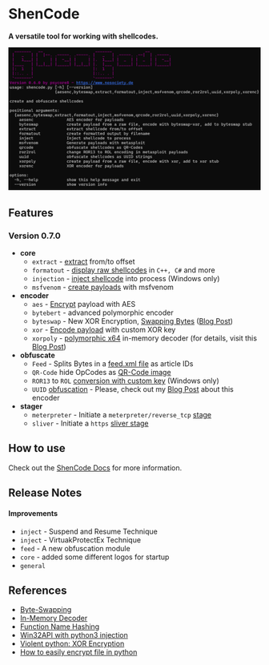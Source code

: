 # ShenCode

**A versatile tool for working with shellcodes.**

![](shencode-060.png)

## Features

### Version 0.7.0

- **core**
	- `extract` - [extract](https://www.heckhausen.it/shencode/wiki/core/extract) from/to offset
	- `formatout` - [display raw shellcodes](https://www.heckhausen.it/shencode/wiki/core/formatout) in `C++, C#` and more
	- `injection` - [inject shellcode](https://www.heckhausen.it/shencode/wiki/core/injection) into process (Windows only)
	- `msfvenom` - [create payloads](https://www.heckhausen.it/shencode/wiki/core/msfvenom)  with msfvenom
- **encoder**
	- `aes` - [Encrypt](https://www.heckhausen.it/shencode/wiki/encoder/aes) payload with AES
	- `bytebert` - advanced polymorphic encoder
	- `byteswap` - New XOR Encryption, [Swapping Bytes](https://www.heckhausen.it/shencode/wiki/encoder/byteswap) ([Blog Post](https://www.nosociety.de/en:it-security:blog:obfuscation_byteswapping))
	- `xor` - [Encode payload](https://www.heckhausen.it/shencode/wiki/encoder/xor) with custom XOR key
	- `xorpoly` - [polymorphic x64](https://www.heckhausen.it/shencode/wiki/encoder/xorpoly) in-memory decoder (for details, visit this [Blog Post](https://www.nosociety.de/en:it-security:blog:obfuscation_polymorphic_in_memory_decoder))
- **obfuscate**
	- `Feed` - Splits Bytes in a [feed.xml file](https://www.heckhausen.it/shencode/wiki/obfuscate/feed) as article IDs
	- `QR-Code` hide OpCodes as [QR-Code image](https://www.heckhausen.it/shencode/wiki/obfuscate/qrcode)
	- `ROR13` to `ROL` [conversion with custom key](https://www.heckhausen.it/shencode/wiki/obfuscate/rolhash) (Windows only)
	- `UUID` [obfuscation](https://www.heckhausen.it/shencode/wiki/obfuscate/uuid) - Please, check out my [Blog Post](https://www.nosociety.de/en:it-security:blog:obfuscation_shellcode_als_uuids_tarnen_-_teil_1) about this encoder
-  **stager**
	- `meterpreter` - Initiate a `meterpreter/reverse_tcp` [stage](https://www.heckhausen.it/shencode/wiki/stager/meterpreter)
	- `sliver` - Initiate a `https` [sliver stage](https://www.heckhausen.it/shencode/wiki/stager/sliver)

## How to use

Check out the [ShenCode Docs](https://heckhausen.it/shencode/wiki/) for more information.

## Release Notes

#### Improvements

- `inject` - Suspend and Resume Technique
- `inject` - VirtuakProtectEx Technique
- `feed` - A new obfuscation module
- `core` - added some different logos for startup
- `general`

 
## References

- [Byte-Swapping](https://www.nosociety.de/en:it-security:blog:obfuscation_byteswapping)
- [In-Memory Decoder](https://www.nosociety.de/en:it-security:blog:obfuscation_polymorphic_in_memory_decoder)
- [Function Name Hashing](https://www.bordergate.co.uk/function-name-hashing/)
- [Win32API with python3 injection](https://systemweakness.com/win32api-with-python3-part-iii-injection-6dd3c1b99c90)
- [Violent python: XOR Encryption](https://samsclass.info/124/proj14/VPxor.htm)
- [How to easily encrypt file in python](https://www.stackzero.net/how-to-easily-encrypt-file-in-python/)
